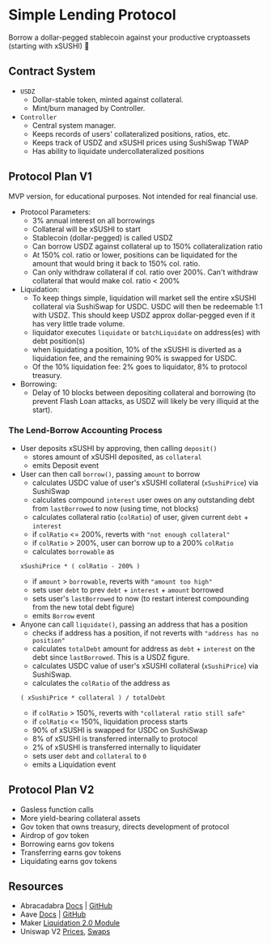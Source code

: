 # Simple Lending Protocol

Borrow a dollar-pegged stablecoin against your productive cryptoassets (starting with xSUSHI) 🚀

## Contract System

- ```USDZ```
  - Dollar-stable token, minted against collateral.
  - Mint/burn managed by Controller.
- ```Controller```
  - Central system manager.
  - Keeps records of users' collateralized positions, ratios, etc.
  - Keeps track of USDZ and xSUSHI prices using SushiSwap TWAP
  - Has ability to liquidate undercollateralized positions
 
## Protocol Plan V1

MVP version, for educational purposes. Not intended for real financial use. 

- Protocol Parameters:
  - 3% annual interest on all borrowings
  - Collateral will be xSUSHI to start
  - Stablecoin (dollar-pegged) is called USDZ
  - Can borrow USDZ against collateral up to 150% collateralization ratio
  - At 150% col. ratio or lower, positions can be liquidated for the amount that would bring it back to 150% col. ratio.
  - Can only withdraw collateral if col. ratio over 200%. Can't withdraw collateral that would make col. ratio < 200%
- Liquidation:
  - To keep things simple, liquidation will market sell the entire xSUSHI collateral via SushiSwap for USDC. USDC will then be redeemable 1:1 with USDZ. This should keep USDZ approx dollar-pegged even if it has very little trade volume.
  - liquidator executes ```liquidate``` or ```batchLiquidate``` on address(es) with debt position(s)
  - when liquidating a position, 10% of the xSUSHI is diverted as a liquidation fee, and the remaining 90% is swapped for USDC.
  - Of the 10% liquidation fee: 2% goes to liquidator, 8% to protocol treasury.
- Borrowing:
  - Delay of 10 blocks between depositing collateral and borrowing (to prevent Flash Loan attacks, as USDZ will likely be very illiquid at the start).

### The Lend-Borrow Accounting Process

- User deposits xSUSHI by approving, then calling `deposit()`
  - stores amount of xSUSHI deposited, as `collateral`
  - emits Deposit event
- User can then call `borrow()`, passing `amount` to borrow
  - calculates USDC value of user's xSUSHI collateral (`xSushiPrice`) via SushiSwap
  - calculates compound `interest` user owes on any outstanding debt from `lastBorrowed` to now (using time, not blocks)
  - calculates collateral ratio (`colRatio`) of user, given current `debt` + `interest`
  - if `colRatio` <= 200%, reverts with `"not enough collateral"`
  - if `colRatio` > 200%, user can borrow up to a 200% `colRatio`
  - calculates `borrowable` as 
  ```
  xSushiPrice * ( colRatio - 200% )
  ```
  - if `amount` > `borrowable`, reverts with `"amount too high"`
  - sets user `debt` to prev `debt` + `interest` + `amount` borrowed
  - sets user's `lastBorrowed` to now (to restart interest compounding from the new total debt figure)
  - emits `Borrow` event
- Anyone can call `liquidate()`, passing an address that has a position
  - checks if address has a position, if not reverts with `"address has no position"`
  - calculates `totalDebt` amount for address as `debt` + `interest` on the debt since `lastBorrowed`. This is a USDZ figure.
  - calculates USDC value of user's xSUSHI collateral (`xSushiPrice`) via SushiSwap.
  - calculates the `colRatio` of the address as
  ```
  ( xSushiPrice * collateral ) / totalDebt
  ```
  - if `colRatio` > 150%, reverts with `"collateral ratio still safe"`
  - if `colRatio` <= 150%, liquidation process starts
  - 90% of xSUSHI is swapped for USDC on SushiSwap
  - 8% of xSUSHI is transferred internally to protocol
  - 2% of xSUSHI is transferred internally to liquidater
  - sets user `debt` and `collateral` to `0` 
  - emits a Liquidation event

## Protocol Plan V2

- Gasless function calls
- More yield-bearing collateral assets
- Gov token that owns treasury, directs development of protocol
- Airdrop of gov token
- Borrowing earns gov tokens
- Transferring earns gov tokens
- Liquidating earns gov tokens

## Resources

- Abracadabra [Docs](https://wizard69.gitbook.io/abracadabra-money/) | [GitHub](https://github.com/Abracadabra-money/magic-internet-money/blob/main/contracts/helpers/YearnLiquidityMigrationHelper.sol)
- Aave [Docs](https://docs.aave.com/developers/) | [GitHub](https://github.com/aave/protocol-v2)
- Maker [Liquidation 2.0 Module](https://docs.makerdao.com/smart-contract-modules/dog-and-clipper-detailed-documentation)
- Uniswap V2 [Prices](https://uniswap.org/docs/v2/advanced-topics/pricing/#pricing-trades), [Swaps](https://uniswap.org/docs/v2/smart-contract-integration/trading-from-a-smart-contract/)
